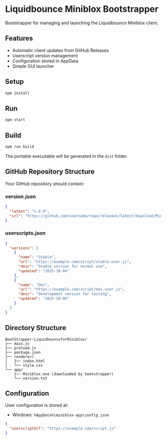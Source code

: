 # Liquidbounce Miniblox Bootstrapper

Bootstrapper for managing and launching the Liquidbounce Miniblox client.

## Features

- Automatic client updates from GitHub Releases
- Userscript version management
- Configuration stored in AppData
- Simple GUI launcher

## Setup

```bash
npm install
```

## Run

```bash
npm start
```

## Build

```bash
npm run build
```

The portable executable will be generated in the `dist` folder.

## GitHub Repository Structure

Your GitHub repository should contain:

### version.json
```json
{
  "latest": "1.0.0",
  "url": "https://github.com/username/repo/releases/latest/download/Miniblox.exe"
}
```

### userscripts.json
```json
{
  "versions": [
    {
      "name": "Stable",
      "url": "https://example.com/script/stable.user.js",
      "desc": "Stable version for normal use",
      "updated": "2025-10-04"
    },
    {
      "name": "Dev",
      "url": "https://example.com/script/dev.user.js",
      "desc": "Development version for testing",
      "updated": "2025-10-05"
    }
  ]
}
```

## Directory Structure

```
BootStrapper-LiquidbounceforMiniblox/
├── main.js
├── preload.js
├── package.json
├── renderer/
│   ├── index.html
│   └── style.css
└── app/
    ├── Miniblox.exe (downloaded by bootstrapper)
    └── version.txt
```

## Configuration

User configuration is stored at:
- Windows: `%AppData%\miniblox-app\config.json`

```json
{
  "userscriptUrl": "https://example.com/script.js"
}
```
